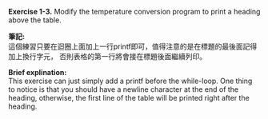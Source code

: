 **Exercise 1-3.** Modify the temperature conversion program to print a heading 
above the table.

**筆記:**\
這個練習只要在迴圈上面加上一行printf即可，值得注意的是在標題的最後面記得加上換行字元，
否則表格的第一行將會接在標題後面繼續列印。

**Brief explination:**\
This exercise can just simply add a printf before the while-loop. One thing to notice
is that you should have a newline character at the end of the heading, otherwise, the
first line of the table will be printed right after the heading.

